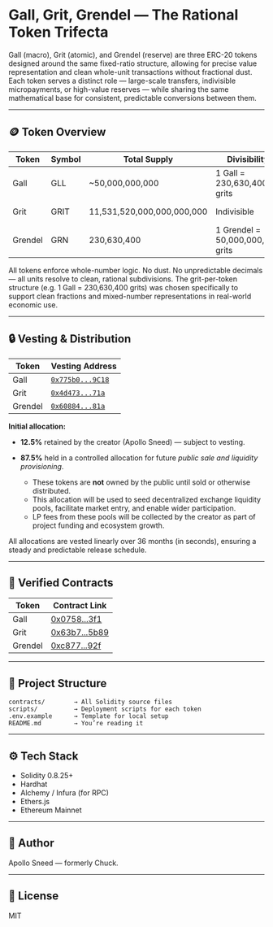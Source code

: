 # Gall, Grit, Grendel — The Rational Token Trifecta

Gall (macro), Grit (atomic), and Grendel (reserve) are three ERC-20 tokens designed around the same fixed-ratio structure, allowing for precise value representation and clean whole-unit transactions without fractional dust. Each token serves a distinct role — large-scale transfers, indivisible micropayments, or high-value reserves — while sharing the same mathematical base for consistent, predictable conversions between them.

---

## 🪙 Token Overview

| Token   | Symbol | Total Supply               | Divisibility                     | Purpose                     |
| ------- | ------ | -------------------------- | -------------------------------- | --------------------------- |
| Gall    | GLL    | \~50,000,000,000           | 1 Gall = 230,630,400 grits       | Macro transactions          |
| Grit    | GRIT   | 11,531,520,000,000,000,000 | Indivisible                      | Atomic unit / micropayments |
| Grendel | GRN    | 230,630,400                | 1 Grendel = 50,000,000,000 grits | Reserve-class asset         |

All tokens enforce whole-number logic. No dust. No unpredictable decimals — all units resolve to clean, rational subdivisions. The grit-per-token structure (e.g. 1 Gall = 230,630,400 grits) was chosen specifically to support clean fractions and mixed-number representations in real-world economic use.

---

## 🔒 Vesting & Distribution

| Token   | Vesting Address                                                                             |
| ------- | ------------------------------------------------------------------------------------------- |
| Gall    | [`0x775b0...9C18`](https://etherscan.io/address/0x775b0D5528C2EfCDC418F7CB99193704B80A9C18) |
| Grit    | [`0x4d473...71a`](https://etherscan.io/address/0x4d4734e263654f0a2349438582027b17afc9715a)  |
| Grendel | [`0x60884...81a`](https://etherscan.io/address/0x608843c65bc85c86ed9a75d68bbc08746182d81a)  |

**Initial allocation:**

* **12.5%** retained by the creator (Apollo Sneed) — subject to vesting.
* **87.5%** held in a controlled allocation for future *public sale and liquidity provisioning*.

  * These tokens are **not** owned by the public until sold or otherwise distributed.
  * This allocation will be used to seed decentralized exchange liquidity pools, facilitate market entry, and enable wider participation.
  * LP fees from these pools will be collected by the creator as part of project funding and ecosystem growth.

All allocations are vested linearly over 36 months (in seconds), ensuring a steady and predictable release schedule.

---

## 📜 Verified Contracts

| Token   | Contract Link                                                                          |
| ------- | -------------------------------------------------------------------------------------- |
| Gall    | [0x0758...3f1](https://etherscan.io/token/0x075886c3d6e2f5b1622373fcc3ddf3b8ad34c3f1)  |
| Grit    | [0x63b7...5b89](https://etherscan.io/token/0x63b744ACC4D57f5436194ad5cd976DF5B1251d89) |
| Grendel | [0xc877...92f](https://etherscan.io/token/0xc8777f6d6dbf98b5b60e69fea1b31b82a004792f)  |

---

## 📂 Project Structure

```
contracts/        → All Solidity source files  
scripts/          → Deployment scripts for each token  
.env.example      → Template for local setup  
README.md         → You’re reading it  
```

---

## ⚙️ Tech Stack

* Solidity 0.8.25+
* Hardhat
* Alchemy / Infura (for RPC)
* Ethers.js
* Ethereum Mainnet

---

## 👤 Author

Apollo Sneed — formerly Chuck.

---

## 📜 License

MIT
